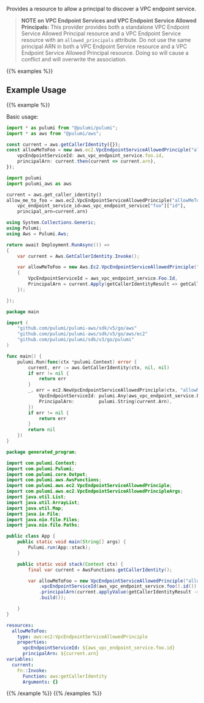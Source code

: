 Provides a resource to allow a principal to discover a VPC endpoint service.

> **NOTE on VPC Endpoint Services and VPC Endpoint Service Allowed Principals:** This provider provides
both a standalone VPC Endpoint Service Allowed Principal resource
and a VPC Endpoint Service resource with an `allowed_principals` attribute. Do not use the same principal ARN in both
a VPC Endpoint Service resource and a VPC Endpoint Service Allowed Principal resource. Doing so will cause a conflict
and will overwrite the association.

{{% examples %}}
## Example Usage
{{% example %}}

Basic usage:

```typescript
import * as pulumi from "@pulumi/pulumi";
import * as aws from "@pulumi/aws";

const current = aws.getCallerIdentity({});
const allowMeToFoo = new aws.ec2.VpcEndpointServiceAllowedPrinciple("allowMeToFoo", {
    vpcEndpointServiceId: aws_vpc_endpoint_service.foo.id,
    principalArn: current.then(current => current.arn),
});
```
```python
import pulumi
import pulumi_aws as aws

current = aws.get_caller_identity()
allow_me_to_foo = aws.ec2.VpcEndpointServiceAllowedPrinciple("allowMeToFoo",
    vpc_endpoint_service_id=aws_vpc_endpoint_service["foo"]["id"],
    principal_arn=current.arn)
```
```csharp
using System.Collections.Generic;
using Pulumi;
using Aws = Pulumi.Aws;

return await Deployment.RunAsync(() => 
{
    var current = Aws.GetCallerIdentity.Invoke();

    var allowMeToFoo = new Aws.Ec2.VpcEndpointServiceAllowedPrinciple("allowMeToFoo", new()
    {
        VpcEndpointServiceId = aws_vpc_endpoint_service.Foo.Id,
        PrincipalArn = current.Apply(getCallerIdentityResult => getCallerIdentityResult.Arn),
    });

});
```
```go
package main

import (
	"github.com/pulumi/pulumi-aws/sdk/v5/go/aws"
	"github.com/pulumi/pulumi-aws/sdk/v5/go/aws/ec2"
	"github.com/pulumi/pulumi/sdk/v3/go/pulumi"
)

func main() {
	pulumi.Run(func(ctx *pulumi.Context) error {
		current, err := aws.GetCallerIdentity(ctx, nil, nil)
		if err != nil {
			return err
		}
		_, err = ec2.NewVpcEndpointServiceAllowedPrinciple(ctx, "allowMeToFoo", &ec2.VpcEndpointServiceAllowedPrincipleArgs{
			VpcEndpointServiceId: pulumi.Any(aws_vpc_endpoint_service.Foo.Id),
			PrincipalArn:         pulumi.String(current.Arn),
		})
		if err != nil {
			return err
		}
		return nil
	})
}
```
```java
package generated_program;

import com.pulumi.Context;
import com.pulumi.Pulumi;
import com.pulumi.core.Output;
import com.pulumi.aws.AwsFunctions;
import com.pulumi.aws.ec2.VpcEndpointServiceAllowedPrinciple;
import com.pulumi.aws.ec2.VpcEndpointServiceAllowedPrincipleArgs;
import java.util.List;
import java.util.ArrayList;
import java.util.Map;
import java.io.File;
import java.nio.file.Files;
import java.nio.file.Paths;

public class App {
    public static void main(String[] args) {
        Pulumi.run(App::stack);
    }

    public static void stack(Context ctx) {
        final var current = AwsFunctions.getCallerIdentity();

        var allowMeToFoo = new VpcEndpointServiceAllowedPrinciple("allowMeToFoo", VpcEndpointServiceAllowedPrincipleArgs.builder()        
            .vpcEndpointServiceId(aws_vpc_endpoint_service.foo().id())
            .principalArn(current.applyValue(getCallerIdentityResult -> getCallerIdentityResult.arn()))
            .build());

    }
}
```
```yaml
resources:
  allowMeToFoo:
    type: aws:ec2:VpcEndpointServiceAllowedPrinciple
    properties:
      vpcEndpointServiceId: ${aws_vpc_endpoint_service.foo.id}
      principalArn: ${current.arn}
variables:
  current:
    Fn::Invoke:
      Function: aws:getCallerIdentity
      Arguments: {}
```
{{% /example %}}
{{% /examples %}}